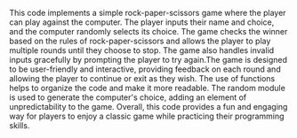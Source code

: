 This code implements a simple rock-paper-scissors game where the player can play against the computer. The player inputs their name and choice, and the computer randomly selects its choice. The game checks the winner based on the rules of rock-paper-scissors and allows the player to play multiple rounds until they choose to stop. The game also handles invalid inputs gracefully by prompting the player to try again.The game is designed to be user-friendly and interactive, providing feedback on each round and allowing the player to continue or exit as they wish. The use of functions helps to organize the code and make it more readable. The random module is used to generate the computer's choice, adding an element of unpredictability to the game. Overall, this code provides a fun and engaging way for players to enjoy a classic game while practicing their programming skills.
